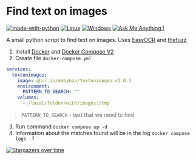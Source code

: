 # Find text on images

[![made-with-python](https://img.shields.io/badge/Made%20with-Python-1f425f.svg)](https://www.python.org/)
[![Linux](https://svgshare.com/i/Zhy.svg)](https://svgshare.com/i/Zhy.svg)
[![Windows](https://svgshare.com/i/ZhY.svg)](https://svgshare.com/i/ZhY.svg)
[![Ask Me Anything !](https://img.shields.io/badge/Ask%20me-anything-1abc9c.svg)](https://github.com/eabykov)

A small python script to find text on images. Uses [EasyOCR](https://github.com/JaidedAI/EasyOCR) and [thefuzz](https://github.com/seatgeek/thefuzz)

1. Install [Docker](https://docs.docker.com/engine/install/) and [Docker Compose V2](https://docs.docker.com/compose/cli-command/#installing-compose-v2)
2. Create file `docker-compose.yml`
```yml
services:
  textonimages:
    image: ghcr.io/eabykov/textonimages:v1.0.1
    environment:
      PATTERN_TO_SEARCH: ""
    volumes:
      - /local/folder/with/images:/tmp
```
   > `PATTERN_TO_SEARCH` - text that we need to find
3. Run command `docker compose up -d`
4. Information about the matches found will be in the log `docker compose logs -f`

[![Stargazers over time](https://starchart.cc/eabykov/textonimages.svg)](https://starchart.cc/eabykov/textonimages)

